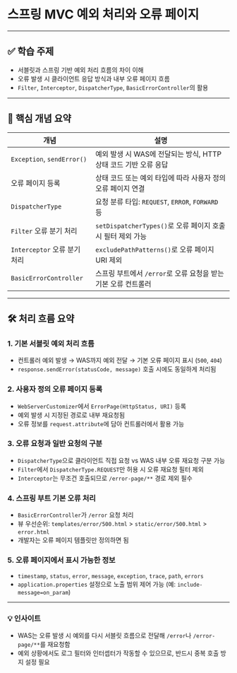 # 스프링 MVC 예외 처리와 오류 페이지

---

## ✅ 학습 주제

* 서블릿과 스프링 기반 예외 처리 흐름의 차이 이해
* 오류 발생 시 클라이언트 응답 방식과 내부 오류 페이지 흐름
* `Filter`, `Interceptor`, `DispatcherType`, `BasicErrorController`의 활용

---

## 🧩 핵심 개념 요약

| 개념                         | 설명                                           |
| -------------------------- | -------------------------------------------- |
| `Exception`, `sendError()` | 예외 발생 시 WAS에 전달되는 방식, HTTP 상태 코드 기반 오류 응답    |
| 오류 페이지 등록                  | 상태 코드 또는 예외 타입에 따라 사용자 정의 오류 페이지 연결          |
| `DispatcherType`           | 요청 분류 타입: `REQUEST`, `ERROR`, `FORWARD` 등    |
| `Filter` 오류 분기 처리          | `setDispatcherTypes()`로 오류 페이지 호출 시 필터 제외 가능 |
| `Interceptor` 오류 분기 처리     | `excludePathPatterns()`로 오류 페이지 URI 제외       |
| `BasicErrorController`     | 스프링 부트에서 `/error`로 오류 요청을 받는 기본 오류 컨트롤러      |

---

## 🛠️ 처리 흐름 요약

### 1. 기본 서블릿 예외 처리 흐름

* 컨트롤러 예외 발생 → WAS까지 예외 전달 → 기본 오류 페이지 표시 (`500`, `404`)
* `response.sendError(statusCode, message)` 호출 시에도 동일하게 처리됨

### 2. 사용자 정의 오류 페이지 등록

* `WebServerCustomizer`에서 `ErrorPage(HttpStatus, URI)` 등록
* 예외 발생 시 지정된 경로로 내부 재요청됨
* 오류 정보를 `request.attribute`에 담아 컨트롤러에서 활용 가능

### 3. 오류 요청과 일반 요청의 구분

* `DispatcherType`으로 클라이언트 직접 요청 vs WAS 내부 오류 재요청 구분 가능
* `Filter`에서 `DispatcherType.REQUEST`만 허용 시 오류 재요청 필터 제외
* `Interceptor`는 무조건 호출되므로 `/error-page/**` 경로 제외 필수

### 4. 스프링 부트 기본 오류 처리

* `BasicErrorController`가 `/error` 요청 처리
* 뷰 우선순위: `templates/error/500.html` > `static/error/500.html` > `error.html`
* 개발자는 오류 페이지 템플릿만 정의하면 됨

### 5. 오류 페이지에서 표시 가능한 정보

* `timestamp`, `status`, `error`, `message`, `exception`, `trace`, `path`, `errors`
* `application.properties` 설정으로 노출 범위 제어 가능 (예: `include-message=on_param`)

---

### 💡 인사이트

* WAS는 오류 발생 시 예외를 다시 서블릿 흐름으로 전달해 `/error`나 `/error-page/**`를 재요청함
* 예외 상황에서도 로그 필터와 인터셉터가 작동할 수 있으므로, 반드시 중복 호출 방지 설정 필요
